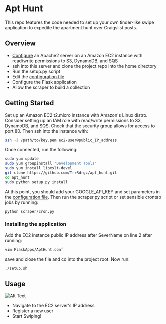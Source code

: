 # Apt Hunt 

This repo features the code needed to set up your own tinder-like swipe application to expedite the apartment hunt over Craigslist posts. 

## Overview
* [Configure](http://amunategui.github.io/idea-to-pitch/) an Apache2 server on an Amazon EC2 instance with read/write permissions to S3, DynamoDB, and SQS
* ssh into this server and clone the project repo into the home directory
* Run the setup.py script
* Edit the [configuration file](scraper/config.py)
* Configure the Flask application
* Allow the scraper to build a collection

## Getting Started
Set up an Amazon EC2 t2.micro instance with Amazon's Linux distro. Consider setting up an IAM role with read/write permissions to S3, DynamoDB, and SQS. Check that the security group allows for access to port 80. Then ssh into the instance with:
```bash
ssh -i /path/to/key.pem ec2-user@public_IP_address
```

Once connected, run the following:

```bash
sudo yum update
sudo yum groupinstall "Development Tools"
sudo yum install libxslt-devel
git clone https://github.com/TrrRdrgz/apt_hunt.git
cd apt_hunt
sudo python setup.py install
```

At this point, you should add your GOOGLE_API_KEY and set parameters in the [configuration file](scraper/config.py). Then run the scraper.py script or set sensible crontab jobs by running:

```bash
python scraper/cron.py
```

### Installing the application
Add the EC2 instance public IP address after SeverName on line 2 after running:
```bash
vim FlaskApps/AptHunt.conf
```
save and close the file and cd into the project root. Now run:
```bash
./setup.sh
```

## Usage
![Alt Text](https://s3-us-west-2.amazonaws.com/mayorquinmachines.ai/images/Apt_hunt.gif)

* Navigate to the EC2 server's IP address
* Register a new user
* Start Swiping!
